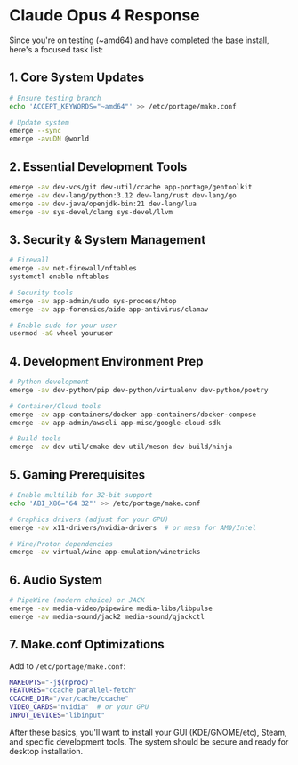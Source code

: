# Claude Opus 4 Response

Since you're on testing (~amd64) and have completed the base install, here's a focused task list:

## 1. Core System Updates
```bash
# Ensure testing branch
echo 'ACCEPT_KEYWORDS="~amd64"' >> /etc/portage/make.conf

# Update system
emerge --sync
emerge -avuDN @world
```

## 2. Essential Development Tools
```bash
emerge -av dev-vcs/git dev-util/ccache app-portage/gentoolkit
emerge -av dev-lang/python:3.12 dev-lang/rust dev-lang/go
emerge -av dev-java/openjdk-bin:21 dev-lang/lua
emerge -av sys-devel/clang sys-devel/llvm
```

## 3. Security & System Management
```bash
# Firewall
emerge -av net-firewall/nftables
systemctl enable nftables

# Security tools
emerge -av app-admin/sudo sys-process/htop
emerge -av app-forensics/aide app-antivirus/clamav

# Enable sudo for your user
usermod -aG wheel youruser
```

## 4. Development Environment Prep
```bash
# Python development
emerge -av dev-python/pip dev-python/virtualenv dev-python/poetry

# Container/Cloud tools
emerge -av app-containers/docker app-containers/docker-compose
emerge -av app-admin/awscli app-misc/google-cloud-sdk

# Build tools
emerge -av dev-util/cmake dev-util/meson dev-build/ninja
```

## 5. Gaming Prerequisites
```bash
# Enable multilib for 32-bit support
echo 'ABI_X86="64 32"' >> /etc/portage/make.conf

# Graphics drivers (adjust for your GPU)
emerge -av x11-drivers/nvidia-drivers  # or mesa for AMD/Intel

# Wine/Proton dependencies
emerge -av virtual/wine app-emulation/winetricks
```

## 6. Audio System
```bash
# PipeWire (modern choice) or JACK
emerge -av media-video/pipewire media-libs/libpulse
emerge -av media-sound/jack2 media-sound/qjackctl
```

## 7. Make.conf Optimizations
Add to `/etc/portage/make.conf`:
```bash
MAKEOPTS="-j$(nproc)"
FEATURES="ccache parallel-fetch"
CCACHE_DIR="/var/cache/ccache"
VIDEO_CARDS="nvidia"  # or your GPU
INPUT_DEVICES="libinput"
```

After these basics, you'll want to install your GUI (KDE/GNOME/etc), Steam, and specific development tools. The system should be secure and ready for desktop installation.